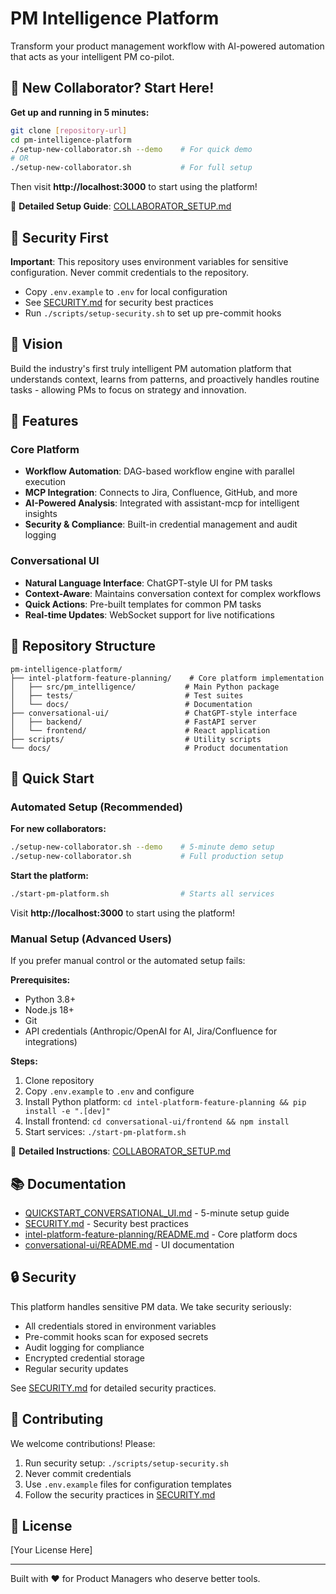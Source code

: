 # PM Intelligence Platform

Transform your product management workflow with AI-powered automation that acts as your intelligent PM co-pilot.

## 🚀 **New Collaborator? Start Here!**

**Get up and running in 5 minutes:**

```bash
git clone [repository-url]
cd pm-intelligence-platform
./setup-new-collaborator.sh --demo    # For quick demo
# OR
./setup-new-collaborator.sh           # For full setup
```

Then visit **http://localhost:3000** to start using the platform!

📖 **Detailed Setup Guide**: [COLLABORATOR_SETUP.md](COLLABORATOR_SETUP.md)

## 🔐 Security First

**Important**: This repository uses environment variables for sensitive configuration. Never commit credentials to the repository. 

- Copy `.env.example` to `.env` for local configuration
- See [SECURITY.md](SECURITY.md) for security best practices
- Run `./scripts/setup-security.sh` to set up pre-commit hooks

## 🎯 Vision

Build the industry's first truly intelligent PM automation platform that understands context, learns from patterns, and proactively handles routine tasks - allowing PMs to focus on strategy and innovation.

## 🚀 Features

### Core Platform
- **Workflow Automation**: DAG-based workflow engine with parallel execution
- **MCP Integration**: Connects to Jira, Confluence, GitHub, and more
- **AI-Powered Analysis**: Integrated with assistant-mcp for intelligent insights
- **Security & Compliance**: Built-in credential management and audit logging

### Conversational UI
- **Natural Language Interface**: ChatGPT-style UI for PM tasks
- **Context-Aware**: Maintains conversation context for complex workflows
- **Quick Actions**: Pre-built templates for common PM tasks
- **Real-time Updates**: WebSocket support for live notifications

## 📁 Repository Structure

```
pm-intelligence-platform/
├── intel-platform-feature-planning/    # Core platform implementation
│   ├── src/pm_intelligence/           # Main Python package
│   ├── tests/                         # Test suites
│   └── docs/                          # Documentation
├── conversational-ui/                 # ChatGPT-style interface
│   ├── backend/                       # FastAPI server
│   └── frontend/                      # React application
├── scripts/                           # Utility scripts
└── docs/                              # Product documentation
```

## 🚀 Quick Start

### Automated Setup (Recommended)

**For new collaborators:**
```bash
./setup-new-collaborator.sh --demo    # 5-minute demo setup
./setup-new-collaborator.sh           # Full production setup
```

**Start the platform:**
```bash
./start-pm-platform.sh                # Starts all services
```

Visit **http://localhost:3000** to start using the platform!

### Manual Setup (Advanced Users)

If you prefer manual control or the automated setup fails:

**Prerequisites:**
- Python 3.8+
- Node.js 18+
- Git
- API credentials (Anthropic/OpenAI for AI, Jira/Confluence for integrations)

**Steps:**
1. Clone repository
2. Copy `.env.example` to `.env` and configure
3. Install Python platform: `cd intel-platform-feature-planning && pip install -e ".[dev]"`
4. Install frontend: `cd conversational-ui/frontend && npm install`
5. Start services: `./start-pm-platform.sh`

📖 **Detailed Instructions**: [COLLABORATOR_SETUP.md](COLLABORATOR_SETUP.md)

## 📚 Documentation

- [QUICKSTART_CONVERSATIONAL_UI.md](QUICKSTART_CONVERSATIONAL_UI.md) - 5-minute setup guide
- [SECURITY.md](SECURITY.md) - Security best practices
- [intel-platform-feature-planning/README.md](intel-platform-feature-planning/README.md) - Core platform docs
- [conversational-ui/README.md](conversational-ui/README.md) - UI documentation

## 🔒 Security

This platform handles sensitive PM data. We take security seriously:

- All credentials stored in environment variables
- Pre-commit hooks scan for exposed secrets
- Audit logging for compliance
- Encrypted credential storage
- Regular security updates

See [SECURITY.md](SECURITY.md) for detailed security practices.

## 🤝 Contributing

We welcome contributions! Please:

1. Run security setup: `./scripts/setup-security.sh`
2. Never commit credentials
3. Use `.env.example` files for configuration templates
4. Follow the security practices in [SECURITY.md](SECURITY.md)

## 📄 License

[Your License Here]

---

Built with ❤️ for Product Managers who deserve better tools.